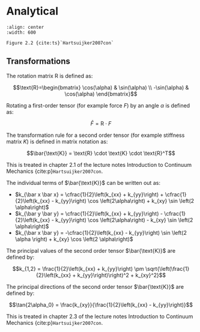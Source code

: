 ```{index} Transformations
```
```{index} Tensors
```
```{index} Principal
```

# Analytical
```{figure} ./analytical_data/image.png
:align: center
:width: 600

Figure 2.2 {cite:ts}`Hartsuijker2007con`
```

## Transformations
The rotation matrix R is defined as:

$$\text{R}=\begin{bmatrix}
\cos(\alpha) & \sin(\alpha) \\
-\sin(\alpha) & \cos(\alpha)
\end{bmatrix}$$

Rotating a first-order tensor (for example force $F$) by an angle $\alpha$ is defined as:

$$\bar{F} = \text{R} \cdot F $$

The transformation rule for a second order tensor (for example stiffness matrix $K$) is defined in matrix notation as:

$$\bar{\text{K}} = \text{R} \cdot \text{K} \cdot \text{R}^T$$

This is treated in chapter 2.1 of the lecture notes Introduction to Continuum Mechanics {cite:p}`Hartsuijker2007con`.

The individual terms of $\bar{\text{K}}$ can be written out as:

- $k_{\bar x \bar x} = \cfrac{1}{2}\left(k_{xx} + k_{yy}\right) + \cfrac{1}{2}\left(k_{xx} - k_{yy}\right) \cos \left(2\alpha\right) + k_{xy} \sin \left(2 \alpha\right)$
- $k_{\bar y \bar y} = \cfrac{1}{2}\left(k_{xx} + k_{yy}\right) - \cfrac{1}{2}\left(k_{xx} - k_{yy}\right) \cos \left(2\alpha\right) - k_{xy} \sin \left(2 \alpha\right)$
- $k_{\bar x \bar y} = -\cfrac{1}{2}\left(k_{xx} - k_{yy}\right) \sin \left(2 \alpha \right) + k_{xy} \cos \left(2 \alpha\right)$

The principal values of the second order tensor $\bar{\text{K}}$ are defined by:

$$k_{1,2} = \frac{1}{2}\left(k_{xx} + k_{yy}\right) \pm \sqrt{\left(\frac{1}{2}\left(k_{xx} + k_{yy}\right)\right)^2 + k_{xy}^2}$$

The principal directions of the second order tensor $\bar{\text{K}}$ are defined by:

$$\tan{2\alpha_0} = \frac{k_{xy}}{\frac{1}{2}\left(k_{xx} - k_{yy}\right)}$$

This is treated in chapter 2.3 of the lecture notes Introduction to Continuum Mechanics {cite:p}`Hartsuijker2007con`.